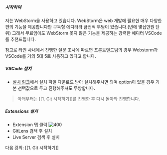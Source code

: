 ##### 시작하며
저는 WebStorm을 사용하고 있습니다. WebStorm은 web 개발에 필요한 매우 다양한 편의 기능을 제공합니다만 구독형 에디터라 금전적 부담이 있습니다.(년에 몇십만원 단위) 그래서 무료임에도 WebStorm 못지 않은 기능을 제공하는 강력한 에디터 VSCode를 추천드립니다.

참고로 라인 사내에서 진행한 설문 조사에 따르면 프론트엔드팀의 경우 Webstorm과 VSCode를 거의 5대 5로 사용하고 있다고 합니다.

##### VSCode 설치
- [설치 링크](https://code.visualstudio.com)에서 설치 파일 다운로드 받아 설치해주시면 되며 option이 있을 경우 기본 선택값으로 두고 진행해주셔도 무방합니다.


> 아래부터는 [[1. Git 시작하기]]를 진행한 후 다시 돌아와 진행합니다.
##### Extensions 설치
- Extension 탭 클릭
	![400](https://i.imgur.com/efYsmVR.png)
- GitLens 검색 후 설치
- Live Server 검색 후 설치

다음 강의: [[1. Git 시작하기]]
